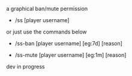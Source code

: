 a graphical ban/mute permission

- /ss [player username]

or just use the commands below

- /ss-ban [player username] [eg:7d] [reason]

- /ss-mute [player username] [eg:1m] [reason]

dev in progress
